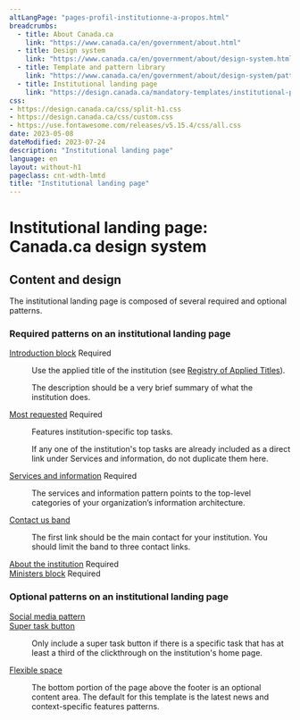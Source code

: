 ```yaml
---
altLangPage: "pages-profil-institutionne-a-propos.html"
breadcrumbs:
  - title: About Canada.ca
    link: "https://www.canada.ca/en/government/about.html"
  - title: Design system
    link: "https://www.canada.ca/en/government/about/design-system.html"
  - title: Template and pattern library
    link: "https://www.canada.ca/en/government/about/design-system/pattern-library.html"
  - title: Institutional landing page
    link: "https://design.canada.ca/mandatory-templates/institutional-profile-pages.html"    
css:
- https://design.canada.ca/css/split-h1.css
- https://design.canada.ca/css/custom.css
- https://use.fontawesome.com/releases/v5.15.4/css/all.css
date: 2023-05-08
dateModified: 2023-07-24
description: "Institutional landing page"
language: en
layout: without-h1
pageclass: cnt-wdth-lmtd
title: "Institutional landing page"
---
```

<h1 property="name" id="wb-cont" dir="ltr"><span class="stacked"><span>Institutional landing page</span>: <span>Canada.ca design system</span></span></h1>
<h2>Content and design</h2>
<p>The institutional landing page is composed of several required and optional patterns.
<h3>Required patterns on an institutional landing page</h3>
<dl class="dl-horizontal brdr-0 mrgn-tp-lg">
  <dt><a href="#">Introduction block</a> <span class="label label-danger">Required</span></dt>
  <dd>
    <p>Use the applied title of the institution (see <a href="https://www.tbs-sct.gc.ca/hgw-cgf/oversight-surveillance/communications/fip-pcim/reg-eng.asp">Registry of Applied Titles</a>).</p>
    <p>The description should be a very brief summary of what the institution does.</p>
  </dd>
  <dt><a href="#">Most requested</a> <span class="label label-danger">Required</span></dt>
  <dd>
    <p>Features institution-specific top tasks.</p>
    <p>If any one of the institution's top tasks are already included as a direct link under Services and information, do not duplicate them here.</p>
  </dd>
  <dt><a href="#">Services and information</a> <span class="label label-danger">Required</span></dt>
  <dd>
    <p>The services and information pattern points to the top-level categories of your organization’s information architecture.</p>
  </dd>
  <dt><a href="#">Contact us band</a></dt>
  <dd>
    <p>The first link should be the main contact for your institution. You should limit the band to three contact links.</p>
  </dd>
  <dt><a href="#">About the institution</a> <span class="label label-danger">Required</span></dt>
  <dd></dd>
  <dt><a href="#">Ministers block</a> <span class="label label-danger">Required</span></dt>
  <dd></dd>
</dl>
<h3>Optional patterns on an institutional landing page</h3>
<dl class="dl-horizontal brdr-0 mrgn-tp-lg">
  <dt><a href="#">Social media pattern</a></dt>
  <dd></dd>
  <dt><a href="#">Super task button</a></dt>
  <dd>
    <p>Only include a super task button if there is a specific task that has at least a third of the clickthrough on the institution's home page.</p>
  </dd>
  <dt><a href="#">Flexible space</a></dt>
  <dd>
    <p>The bottom portion of the page above the footer is an optional content area. The default for this template is the latest news and context-specific features patterns.</p>
  </dd>
</dl>
